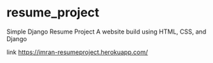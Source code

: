 # resume_project
Simple Django Resume  Project 
A website build using HTML, CSS, and Django

link https://imran-resumeproject.herokuapp.com/
